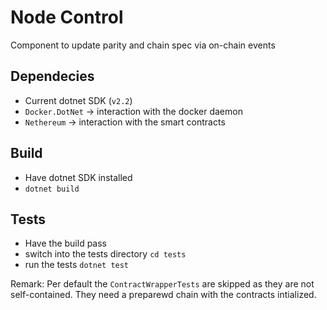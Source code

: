 # Node Control

Component to update parity and chain spec via on-chain events

## Dependecies

- Current dotnet SDK (`v2.2`)
- `Docker.DotNet` -> interaction with the docker daemon
- `Nethereum` -> interaction with the smart contracts

## Build

- Have dotnet SDK installed
- `dotnet build`

## Tests

- Have the build pass
- switch into the tests directory `cd tests`
- run the tests `dotnet test`

Remark: Per default the `ContractWrapperTests` are skipped as they are not self-contained. They need a preparewd chain with the contracts intialized.
